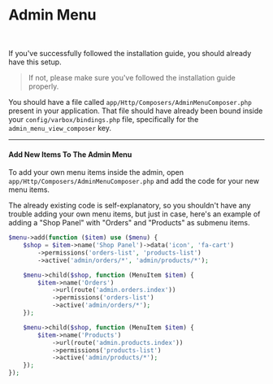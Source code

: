 <h1>Admin Menu</h1>

<br />

<p id="first-p">
If you've successfully followed the installation guide, you should already have this setup.
</p>

> If not, please make sure you've followed the installation guide properly.

You should have a file called `app/Http/Composers/AdminMenuComposer.php` present in your application. 
That file should have already been bound inside your `config/varbox/bindings.php` file, specifically for the `admin_menu_view_composer` key.

<hr >

#### Add New Items To The Admin Menu

To add your own menu items inside the admin, open `app/Http/Composers/AdminMenuComposer.php` and add the code for your new menu items. 

The already existing code is self-explanatory, so you shouldn't have any trouble adding your own menu items, but just in case, here's an example of adding a "Shop Panel" with "Orders" and "Products" as submenu items.

```php
$menu->add(function ($item) use ($menu) {
    $shop = $item->name('Shop Panel')->data('icon', 'fa-cart')
        ->permissions('orders-list', 'products-list')
        ->active('admin/orders/*', 'admin/products/*');

    $menu->child($shop, function (MenuItem $item) {
        $item->name('Orders')
            ->url(route('admin.orders.index'))
            ->permissions('orders-list')
            ->active('admin/orders/*');
    });

    $menu->child($shop, function (MenuItem $item) {
        $item->name('Products')
            ->url(route('admin.products.index'))
            ->permissions('products-list')
            ->active('admin/products/*');
    });
});
```
